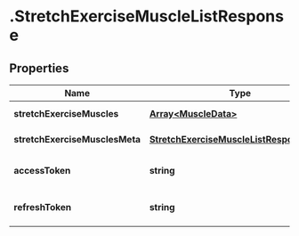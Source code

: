 # .StretchExerciseMuscleListResponse

## Properties

Name | Type | Description | Notes
------------ | ------------- | ------------- | -------------
**stretchExerciseMuscles** | [**Array&lt;MuscleData&gt;**](MuscleData.md) |  | [default to undefined]
**stretchExerciseMusclesMeta** | [**StretchExerciseMuscleListResponseMeta**](StretchExerciseMuscleListResponseMeta.md) |  | [default to undefined]
**accessToken** | **string** |  | [optional] [default to undefined]
**refreshToken** | **string** |  | [optional] [default to undefined]

